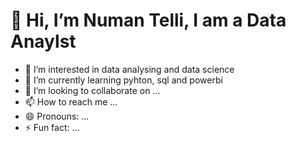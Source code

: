 # 👋 Hi, I’m Numan Telli, I am a Data Anaylst
- 👀 I’m interested in data analysing and data science
- 🌱 I’m currently learning pyhton, sql and powerbi
- 💞️ I’m looking to collaborate on ... 
- 📫 How to reach me ...
- 😄 Pronouns: ...
- ⚡ Fun fact: ...

<!---
numantelli/numantelli is a ✨ special ✨ repository because its `README.md` (this file) appears on your GitHub profile.
You can click the Preview link to take a look at your changes.
--->
